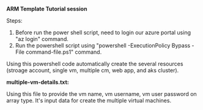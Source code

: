 **ARM Template Tutorial session**

Steps:
1. Before run the power shell script, need to login our azure portal using "az login" command.
2. Run the powershell script using "powershell -ExecutionPolicy Bypass -File command-file.ps1" command.

Using this powershell code automatically create the several resources (stroage account, single vm, multiple cm, web app, and aks cluster).


**multiple-vm-details.txt:**
 
 Using this file to provide the vm name, vm username, vm user password on array type. It's input data for create the multiple virtual machines.
